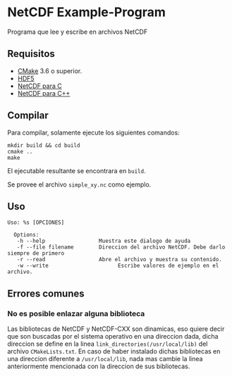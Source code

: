 # NetCDF Example-Program
Programa que lee y escribe en archivos NetCDF

## Requisitos
* [CMake](https://cmake.org/download/) 3.6 o superior.
* [HDF5](https://support.hdfgroup.org/HDF5/release/obtainsrc518.html)
* [NetCDF para C](https://github.com/Unidata/netcdf-c)
* [NetCDF para C++](https://github.com/Unidata/netcdf-cxx4)

## Compilar
Para compilar, solamente ejecute los siguientes comandos:
```
mkdir build && cd build
cmake ..
make
```

El ejecutable resultante se encontrara en `build`.

Se provee el archivo `simple_xy.nc` como ejemplo.

## Uso
```
Uso: %s [OPCIONES]

  Options:
   -h --help                 Muestra este dialogo de ayuda
   -f --file filename        Direccion del archivo NetCDF. Debe darlo siempre de primero
   -r --read                 Abre el archivo y muestra su contenido.
   -w --write       			   Escribe valores de ejemplo en el archivo.
```

## Errores comunes

### No es posible enlazar alguna biblioteca
Las bibliotecas de NetCDF y NetCDF-CXX son dinamicas, eso quiere decir que son buscadas por el sistema operativo en una direccion dada, dicha direccion se define en la linea `link_directories(/usr/local/lib)` del archivo `CMakeLists.txt`. En caso de haber instalado dichas bibliotecas en una direccion diferente a `/usr/local/lib`, nada mas cambie la linea anteriormente mencionada con la direccion de sus bibliotecas.
